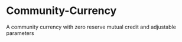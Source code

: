 # Community-Currency
A community currency with zero reserve mutual credit and adjustable parameters
